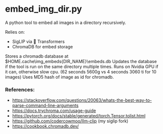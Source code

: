 # embed_img_dir.py

A python tool to embed all images in a directory recursively.

Relies on:
- SigLIP via 🤗 Transformers
- ChromaDB for embed storage


Stores a chromadb database at $HOME\.cache\img_embeds\{DIR_NAME}\embeds.db
Updates the database if the tool is run on the same directory multiple times.
Runs on Nvidia GPU if it can, otherwise slow cpu. (62 seconds 5600g vs 4 seconds 3060 ti for 10 images)
Uses MD5 hash of image as id for chromadb.

### References:
- https://stackoverflow.com/questions/20063/whats-the-best-way-to-parse-command-line-arguments
- https://docs.trychroma.com/usage-guide
- https://pytorch.org/docs/stable/generated/torch.Tensor.tolist.html
- https://github.com/codercowmoo/llm-clip (my siglip fork)
- https://cookbook.chromadb.dev/